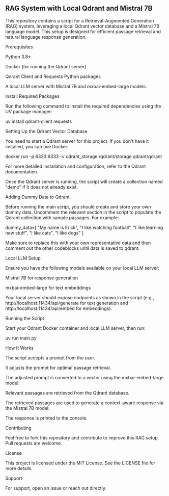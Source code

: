## RAG System with Local Qdrant and Mistral 7B

This repository contains a script for a Retrieval-Augmented Generation (RAG) system, leveraging a local Qdrant vector database and a Mistral 7B language model. This setup is designed for efficient passage retrieval and natural language response generation.

Prerequisites

Python 3.8+

Docker (for running the Qdrant server)

Qdrant Client and Requests Python packages

A local LLM server with Mistral 7B and mxbai-embed-large models.

Install Required Packages

Run the following command to install the required dependencies using the UV package manager:

uv install qdrant-client requests

Setting Up the Qdrant Vector Database

You need to start a Qdrant server for this project. If you don't have it installed, you can use Docker:

docker run -p 6333:6333 -v qdrant_storage:/qdrant/storage qdrant/qdrant

For more detailed installation and configuration, refer to the Qdrant documentation.

Once the Qdrant server is running, the script will create a collection named "demo" if it does not already exist.

Adding Dummy Data to Qdrant

Before running the main script, you should create and store your own dummy data. Uncomment the relevant section in the script to populate the Qdrant collection with sample passages. For example:

dummy_data=[
    "My name is Erick",
    "I like watching football",
    "I like learning new stuff",
    "I like cats",
    "I like dogs"
]

Make sure to replace this with your own representative data and then comment out the other codeblocks until data is saved to qdrant.

Local LLM Setup

Ensure you have the following models available on your local LLM server:

Mistral 7B for response generation

mxbai-embed-large for text embeddings

Your local server should expose endpoints as shown in the script (e.g., http://localhost:11434/api/generate for text generation and http://localhost:11434/api/embed for embeddings).

Running the Script

Start your Qdrant Docker container and local LLM server, then run:

uv run main.py

How It Works

The script accepts a prompt from the user.

It adjusts the prompt for optimal passage retrieval.

The adjusted prompt is converted to a vector using the mxbai-embed-large model.

Relevant passages are retrieved from the Qdrant database.

The retrieved passages are used to generate a context-aware response via the Mistral 7B model.

The response is printed to the console.

Contributing

Feel free to fork this repository and contribute to improve this RAG setup. Pull requests are welcome.

License

This project is licensed under the MIT License. See the LICENSE file for more details.

Support

For support, open an issue or reach out directly.

